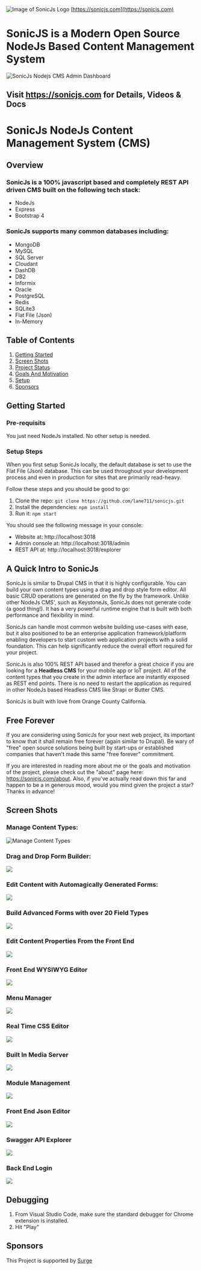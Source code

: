 
![Image of SonicJs Logo](https://sonicjs.com/api/containers/files/download/sonicjs-logo.svg)
[https://sonicjs.com](https://sonicjs.com)

# SonicJS is a Modern Open Source NodeJs Based Content Management System

![SonicJs Nodejs CMS Admin Dashboard](https://sonicjs.com/api/containers/files/download/NodeJs%20CMS%20-%20Dashboard.png)

## Visit https://sonicjs.com for Details, Videos & Docs

# SonicJs NodeJs Content Management System (CMS)

## Overview

### SonicJs is a 100% javascript based and completely REST API driven CMS built on the following tech stack:

- NodeJs
- Express
- Bootstrap 4

### SonicJs supports many common databases including: 
- MongoDB
- MySQL
- SQL Server
- Cloudant
- DashDB 
- DB2
- Informix
- Oracle
- PostgreSQL
- Redis
- SQLite3
- Flat File (Json)
- In-Memory

## Table of Contents

1. [Getting Started](#getting-started)
1. [Screen Shots](#screen-shots)
1. [Project Status](#project-status)
1. [Goals And Motivation](#goals-and-motivation)
1. [Setup](#setup)
1. [Sponsors](#sponsors)

## Getting Started

### Pre-requisits
You just need NodeJs installed. No other setup is needed.

### Setup Steps

When you first setup SonicJs locally, the default database is set to use the Flat File (Json) database. This can be used throughout your development process and even in production for sites that are primarily read-heavy.

Follow these steps and you should be good to go:

1. Clone the repo: `git clone https://github.com/lane711/sonicjs.git`
1. Install the dependencies: `npm install`
1. Run it: `npm start`

You should see the following message in your console:
- Website at:  http://localhost:3018
- Admin console at:  http://localhost:3018/admin
- REST API at:  http://localhost:3018/explorer


## A Quick Intro to SonicJs
SonicJs is similar to Drupal CMS in that it is highly configurable. You can build your own content types using a drag and drop style form editor. All basic CRUD operations are generated on the fly by the framework. Unlike other NodeJs CMS', such as KeystoneJs, SonicJs does not generate code (a good thing!). It has a very powerful runtime engine that is built with both performance and flexibility in mind.

SonicJs can handle most common website building use-cases with ease, but it also positioned to be an enterprise application framework/platform enabling developers to start custom web application projects with a solid foundation. This can help significantly reduce the overall effort required for your project.

SonicJs is also 100% REST API based and therefor a great choice if you are looking for a **Headless CMS** for your mobile app or IoT project. All of the content types that you create in the admin interface are instantly exposed as REST end points. There is no need to restart the application as required in other NodeJs based Headless CMS like Strapi or Butter CMS.

SonicJs is built with love from Orange County California.

## Free Forever
If you are considering using SonicJs for your next web project, its important to know that it shall remain free forever (again similar to Drupal). Be wary of "free" open source solutions being built by start-ups or established companies that haven't made this same "free forever" commitment. 

If you are interested in reading more about me or the goals and motivation of the project, please check out the "about" page here: https://sonicjs.com/about. Also, if you've actually read down this far and happen to be a in generous mood, would you mind given the project a star? Thanks in advance!

## Screen Shots

### Manage Content Types:

![Manage Content Types](https://sonicjs.com/api/containers/files/download/NodeJs%20CMS%20-%20Content%20Types.png)

### Drag and Drop Form Builder:

![](https://sonicjs.com/api/containers/files/download/NodeJs%20CMS%20-%20Content%20Type%20Edit.png)

### Edit Content with Automagically Generated Forms:
![](https://sonicjs.com/api/containers/files/download/NodeJs%20CMS%20-%20Edit%20Content.png)

### Build Advanced Forms with over 20 Field Types
![](https://sonicjs.com/api/containers/files/download/NodeJs%20CMS%20-%20Field%20Types.png)

### Edit Content Properties From the Front End
![](https://sonicjs.com/api/containers/files/download/NodeJs%20CMS%20-%20Front%20End%20Page%20Settings.png)

### Front End WYSIWYG Editor
![](https://sonicjs.com/api/containers/files/download/NodeJs%20CMS%20-%20Front%20End%20WYSIWYG%20Editor.png)

### Menu Manager
![](https://sonicjs.com/api/containers/files/download/NodeJs%20CMS%20-%20Menu%20Management.png)

### Real Time CSS Editor
![](https://sonicjs.com/api/containers/files/download/NodeJs%20CMS%20-%20Front%20End%20CSS%20Editing.png)

### Built In Media Server
![](https://sonicjs.com/api/containers/files/download/NodeJs%20CMS%20-%20Media%20Manager.png)

### Module Management
![](https://sonicjs.com/api/containers/files/download/NodeJs%20CMS%20-%20Module%20Management.png)

### Front End Json Editor
![](https://sonicjs.com/api/containers/files/download/NodeJs%20CMS%20-%20Front%20End%20Json%20Editor.png)

### Swagger API Explorer
![](https://sonicjs.com/api/containers/files/download/NodeJS%20CMS%20-%20API%20Explorer.png)

### Back End Login
![](https://sonicjs.com/api/containers/files/download/NodeJs%20CMS%20-%20Back%20End%20Login.png
)

## Debugging

1. From Visual Studio Code, make sure the standard debugger for Chrome extension is installed.
1. Hit "Play"


## Sponsors

This Project is supported by [Surge](https://www.surgeforward.com/)

